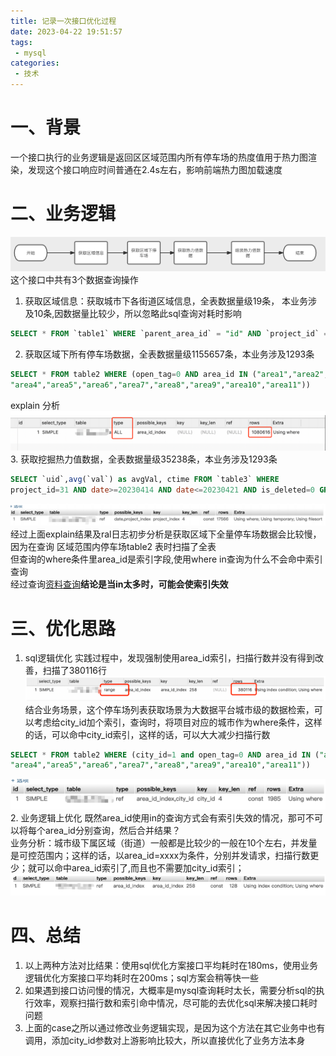 ```yaml
---
title: 记录一次接口优化过程
date: 2023-04-22 19:51:57
tags:
 - mysql
categories:
 - 技术
---
```


# 一、背景
一个接口执行的业务逻辑是返回区区域范围内所有停车场的热度值用于热力图渲染，发现这个接口响应时间普通在2.4s左右，影响前端热力图加载速度

# 二、业务逻辑
![optimization_flow.png](../images/optimization_flow.png)
这个接口中共有3个数据查询操作<br>
1. 获取区域信息：获取城市下各街道区域信息，全表数据量级19条， 本业务涉及10条,因数据量比较少，所以忽略此sql查询对耗时影响
```sql
SELECT * FROM `table1` WHERE `parent_area_id` = "id" AND `project_id` = 31 AND is_deleted=0
```
2. 获取区域下所有停⻋场数据，全表数据量级1155657条，本业务涉及1293条
```sql
SELECT * FROM table2 WHERE (open_tag=0 AND area_id IN ("area1","area2","area3",
"area4","area5","area6","area7","area8","area9","area10","area11"))
```
explain 分析
![img.png](../images/sql_explain.png)
3. 获取挖掘热⼒值数据，全表数据量级35238条，本业务涉及1293条
```sql
SELECT `uid`,avg(`val`) as avgVal, ctime FROM `table3` WHERE
project_id=31 AND date>=20230414 AND date<=20230421 AND is_deleted=0 GROUP BY`uid`
```
![img.png](../images/sqlexplain2.png)
经过上⾯explain结果及ral⽇志初步分析是获取区域下全量停⻋场数据会⽐较慢，因为在查询 区域范围内停车场table2 表时扫描了全表<br>
但查询的where条件⾥area_id是索引字段,使⽤where in查询为什么不会命中索引查询<br>
经过查询[资料查询](https://www.cnblogs.com/bulushengse/p/12703789.html)**结论是当in太多时，可能会使索引失效**
# 三、优化思路
1. sql逻辑优化
实践过程中，发现强制使⽤area_id索引，扫描⾏数并没有得到改善，扫描了380116⾏
![img.png](../images/explain3.png)
结合业务场景，这个停⻋场列表获取场景为⼤数据平台城市级的数据检索，可以考虑给city_id加个索引，查询时，将项⽬对应的城市作为where条件，这样的话，可以命中city_id索引，这样的话，可以⼤⼤减少扫描⾏数
```sql
SELECT * FROM table2 WHERE (city_id=1 and open_tag=0 AND area_id IN ("area1","area2","area3",
"area4","area5","area6","area7","area8","area9","area10","area11"))
```
![img.png](../images/explain4.png)
2. 业务逻辑上优化
既然area_id使⽤in的查询⽅式会有索引失效的情况，那可不可以将每个area_id分别查询，然后合并结果？<br>
业务分析：城市级下属区域（街道）⼀般都是⽐较少的⼀般在10个左右，并发量是可控范围内；这样的话，以area_id=xxxx为条件，分别并发请求，扫描⾏数更少；就可以命中area_id索引了,⽽且也不需要加city_id索引；
![img.png](../images/explain5.png)
# 四、总结
1. 以上两种⽅法对⽐结果：使⽤sql优化⽅案接⼝平均耗时在180ms，使⽤业务逻辑优化⽅案接⼝平均耗时在200ms；sql⽅案会稍等快⼀些
2. 如果遇到接⼝访问慢的情况，⼤概率是mysql查询耗时太⻓，需要分析sql的执⾏效率，观察扫描⾏数和索引命中情况，尽可能的去优化sql来解决接⼝耗时问题
3. 上⾯的case之所以通过修改业务逻辑实现，是因为这个⽅法在其它业务中也有调⽤，添加city_id参数对上游影响⽐较⼤，所以直接优化了业务⽅法本身